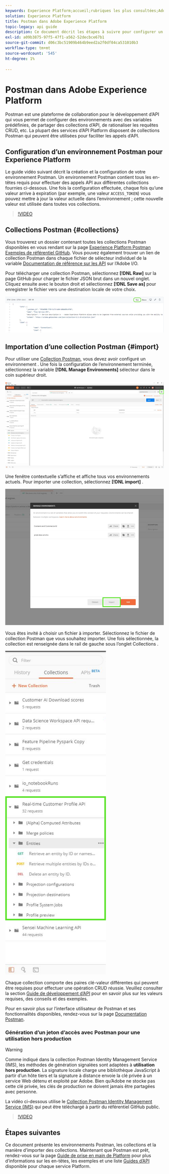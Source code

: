 ```yaml
---
keywords: Experience Platform;accueil;rubriques les plus consultées;Adobe Experience Platform;guide de l’api;guide de l’api de la plateforme;présentation de Platform;guide de développement
solution: Experience Platform
title: Postman dans Adobe Experience Platform
topic-legacy: api guide
description: Ce document décrit les étapes à suivre pour configurer un environnement Postman, importer des collections Postman et une liste des collections disponibles pour chaque service Platform.
exl-id: a09b3875-97f5-47f1-a562-52decbce67b1
source-git-commit: d06c3bc51909b464b9eed2a2f0df04ca531010b3
workflow-type: tm+mt
source-wordcount: '545'
ht-degree: 1%

---
```


# Postman dans Adobe Experience Platform

Postman est une plateforme de collaboration pour le développement d’API qui vous permet de configurer des environnements avec des variables prédéfinies, de partager des collections d’API, de rationaliser les requêtes CRUD, etc. La plupart des services d’API Platform disposent de collections Postman qui peuvent être utilisées pour faciliter les appels d’API.

## Configuration d’un environnement Postman pour Experience Platform

Le guide vidéo suivant décrit la création et la configuration de votre environnement Postman. Un environnement Postman contient tous les en-têtes requis pour effectuer des appels API aux différentes collections fournies ci-dessous. Une fois la configuration effectuée, chaque fois qu’une valeur arrive à expiration (par exemple, une valeur `ACCESS_TOKEN`) vous pouvez mettre à jour la valeur actuelle dans l’environnement ; cette nouvelle valeur est utilisée dans toutes vos collections.

>[!VIDEO](https://video.tv.adobe.com/v/28832)

## Collections Postman {#collections}

Vous trouverez un dossier contenant toutes les collections Postman disponibles en vous rendant sur la page [Experience Platform Postman Exemples de référentiel GitHub](https://github.com/adobe/experience-platform-postman-samples/tree/master/apis/experience-platform). Vous pouvez également trouver un lien de collection Postman dans chaque fichier de sélecteur individuel de la variable [Documentation de référence sur les API](https://www.adobe.com/go/platform-api-reference-en) sur l’Adobe I/O.

Pour télécharger une collection Postman, sélectionnez **[!DNL Raw]** sur la page GitHub pour charger le fichier JSON brut dans un nouvel onglet. Cliquez ensuite avec le bouton droit et sélectionnez **[!DNL Save as]** pour enregistrer le fichier vers une destination locale de votre choix.

![JSON brut](./images/api-guide/raw-collection.PNG)

## Importation d’une collection Postman {#import}

Pour utiliser une [Collection Postman](#collections), vous devez avoir configuré un environnement . Une fois la configuration de l’environnement terminée, sélectionnez la variable **[!DNL Manage Environments]** sélecteur dans le coin supérieur droit.

![gestion du sélecteur d’environnement](./images/api-guide/environment-selector.png)

Une fenêtre contextuelle s’affiche et affiche tous vos environnements actuels. Pour importer une collection, sélectionnez **[!DNL import]** .

![bouton d&#39;import](./images/api-guide/import-collection.png)

Vous êtes invité à choisir un fichier à importer. Sélectionnez le fichier de collection Postman que vous souhaitez importer. Une fois sélectionnée, la collection est renseignée dans le rail de gauche sous l’onglet Collections .

![collection renseignée](./images/api-guide/imported-collection.png)

Chaque collection comporte des paires clé-valeur différentes qui peuvent être requises pour effectuer une opération CRUD réussie. Veuillez consulter la section [Guide de développement d’API](api-guide.md#api-guides) pour en savoir plus sur les valeurs requises, des conseils et des exemples.

Pour en savoir plus sur l’interface utilisateur de Postman et ses fonctionnalités disponibles, rendez-vous sur la page [Documentation Postman](https://learning.postman.com/docs/getting-started/navigating-postman/).

### Génération d’un jeton d’accès avec Postman pour une utilisation hors production

>[!WARNING]
>
>Comme indiqué dans la collection Postman Identity Management Service (IMS), les méthodes de génération signalées sont adaptées à **utilisation hors production**. La signature locale charge une bibliothèque JavaScript à partir d’un hôte tiers et la signature à distance envoie la clé privée à un service Web détenu et exploité par Adobe. Bien qu’Adobe ne stocke pas cette clé privée, les clés de production ne doivent jamais être partagées avec personne.

La vidéo ci-dessous utilise le [Collection Postman Identity Management Service (IMS)](https://github.com/adobe/experience-platform-postman-samples/blob/master/apis/ims/Identity%20Management%20Service.postman_collection.json) qui peut être téléchargé à partir du référentiel GitHub public.

>[!VIDEO](https://video.tv.adobe.com/v/29698/?quality=12&learn=on)

## Étapes suivantes

Ce document présente les environnements Postman, les collections et la manière d’importer des collections. Maintenant que Postman est prêt, rendez-vous sur la page [Guide de prise en main de Platform](api-guide.md) pour plus d’informations sur les en-têtes, les exemples et une liste [Guides d’API](api-guide.md#api-guides) disponible pour chaque service Platform.
